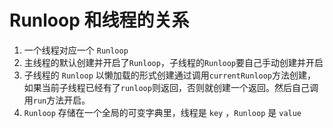 # Runloop 和线程的关系
1. 一个线程对应一个 `Runloop`
2. 主线程的默认创建并开启了`Runloop`，子线程的`Runloop`要自己手动创建并开启
3. 子线程的 `Runloop` 以懒加载的形式创建通过调用`currentRunloop`方法创建，如果当前子线程已经有了`runloop`则返回，否则就创建一个返回。然后自己调用`run`方法开启。
4. `Runloop` 存储在一个全局的可变字典里，线程是 `key` ，`Runloop` 是 `value`

